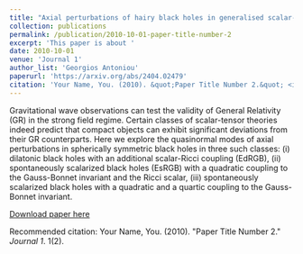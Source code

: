 ```yaml
---
title: "Axial perturbations of hairy black holes in generalised scalar-tensor theories"
collection: publications
permalink: /publication/2010-10-01-paper-title-number-2
excerpt: 'This paper is about '
date: 2010-10-01
venue: 'Journal 1'
author_list: 'Georgios Antoniou'
paperurl: 'https://arxiv.org/abs/2404.02479'
citation: 'Your Name, You. (2010). &quot;Paper Title Number 2.&quot; <i>Journal 1</i>. 1(2).'
---
```

Gravitational wave observations can test the validity of General Relativity (GR) in the strong field regime. Certain classes of scalar-tensor theories indeed predict that compact objects can exhibit significant deviations from their GR counterparts. Here we explore the quasinormal modes of axial perturbations in spherically symmetric black holes in three such classes: (i) dilatonic black holes with an additional scalar-Ricci coupling (EdRGB), (ii) spontaneously scalarized black holes (EsRGB) with a quadratic coupling to the Gauss-Bonnet invariant and the Ricci scalar, (iii) spontaneously scalarized black holes with a quadratic and a quartic coupling to the Gauss-Bonnet invariant.

[Download paper here](http://academicpages.github.io/files/paper2.pdf)

Recommended citation: Your Name, You. (2010). "Paper Title Number 2." <i>Journal 1</i>. 1(2).


